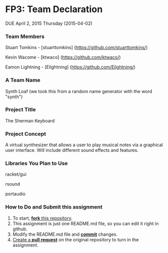 # FP3: Team Declaration
DUE April 2, 2015 Thursday (2015-04-02)

### Team Members
  Stuart Tomkins - [stuarttomkins] (https://github.com/stuarttomkins/)
  
  Kevin Wacome - [ktwaco] (https://github.com/ktwaco/)
  
  Eamon Lightning - [Elightning] (https://github.com/Elightning/)
  

### A Team Name
  Synth Loaf 
  (we took this from a random name generator with the word "synth")

### Project Title
  The Sherman Keyboard

### Project Concept
  A virtual synthesizer that allows a user to play musical notes via a graphical user interface. Will include
  different sound effects and features.

### Libraries You Plan to Use 
  racket/gui
  
  rsound
  
  portaudio
  

### How to Do and Submit this assignment

1. To start, [**fork** this repository][forking].
1. This assignment is just one README.md file, so you can edit it right in github.
1. Modify the README.md file and [**commit**][ref-commit] changes.
1. [Create a **pull request**][pull-request] on the original repository to turn in the assignment.

<!-- Links -->
[piazza]: https://piazza.com/class/i55is8xqqwhmr?cid=453
[markdown]: https://help.github.com/articles/markdown-basics/
[forking]: https://guides.github.com/activities/forking/
[ref-clone]: http://gitref.org/creating/#clone
[ref-commit]: http://gitref.org/basic/#commit
[ref-push]: http://gitref.org/remotes/#push
[pull-request]: https://help.github.com/articles/creating-a-pull-request

